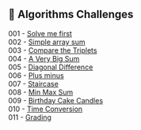 
## 🎯 Algorithms Challenges

001 - [Solve me first](https://github.com/danipishinin/HackerRank/blob/main/algorithms/solve-me-first.md) </br >
002 - [Simple array sum](https://github.com/danipishinin/HackerRank/blob/main/algorithms/simple-array-sum.md) </br >
003 - [Compare the Triplets](https://github.com/danipishinin/HackerRank/blob/main/algorithms/compare-the-triplets.md) </br >
004 - [A Very Big Sum](https://github.com/danipishinin/HackerRank/blob/main/algorithms/a-very-big-sum.md) </br >
005 - [Diagonal Difference](https://github.com/danipishinin/HackerRank/blob/main/algorithms/diagonal-difference.md) </br >
006 - [Plus minus](https://github.com/danipishinin/HackerRank/blob/main/algorithms/plus-minus.md) </br >
007 - [Staircase](https://github.com/danipishinin/HackerRank/blob/main/algorithms/staircase.md) </br >
008 - [Min Max Sum](https://github.com/danipishinin/HackerRank/blob/main/algorithms/mini-max-sum.md) </br >
009 - [Birthday Cake Candles](https://github.com/danipishinin/HackerRank/blob/main/algorithms/birthday-cake-candles.md) </br >
010 - [Time Conversion](https://github.com/danipishinin/HackerRank/blob/main/algorithms/time-conversion.md) </br >
011 - [Grading](https://github.com/danipishinin/HackerRank/blob/main/algorithms/grading.md) </br >
